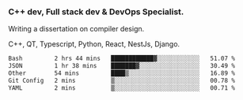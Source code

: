 <h3>C++ dev, Full stack dev & DevOps Specialist.</h3>
<p>Writing a dissertation on compiler design. <p>
<p>C++, QT, Typescript, Python, React, NestJs, Django.</p>

<!--START_SECTION:waka-->

```txt
Bash         2 hrs 44 mins   ████████████▓░░░░░░░░░░░░   51.07 %
JSON         1 hr 38 mins    ███████▓░░░░░░░░░░░░░░░░░   30.49 %
Other        54 mins         ████▒░░░░░░░░░░░░░░░░░░░░   16.89 %
Git Config   2 mins          ▒░░░░░░░░░░░░░░░░░░░░░░░░   00.78 %
YAML         2 mins          ▒░░░░░░░░░░░░░░░░░░░░░░░░   00.71 %
```

<!--END_SECTION:waka-->
